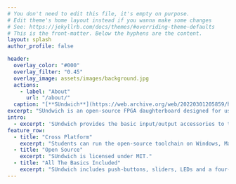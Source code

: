 ```yaml
---
# You don't need to edit this file, it's empty on purpose.
# Edit theme's home layout instead if you wanna make some changes
# See: https://jekyllrb.com/docs/themes/#overriding-theme-defaults
# This is the front-matter. Below the hyphens are the content.
layout: splash
author_profile: false

header:
  overlay_color: "#000"
  overlay_filter: "0.45"
  overlay_image: assets/images/background.jpg
  actions:
    - label: "About"
      url: "/about/"
  caption: "[**SUndwich**](https://web.archive.org/web/20220301205859/http://acoustics.sabanciuniv.edu/~abozkurt/)"
excerpt: "SUndwich is an open-source FPGA daughterboard designed for use in introductory digital design courses."
intro:
  - excerpt: 'SUndwich provides the basic input/output accessories to the Tang Nano 9K FPGA board. The design is open-source and allows for anyone to modify it.'
feature_row:
  - title: "Cross Platform"
    excerpt: "Students can run the open-source toolchain on Windows, MacOS, or Linux."
  - title: "Open Source"
    excerpt: "SUndwich is licensed under MIT."
  - title: "All The Basics Included"
    excerpt: "SUndwich includes push-buttons, sliders, LEDs and a four-digit seven segment display."
---
```

